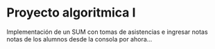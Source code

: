 # Proyecto algoritmica I

Implementación de un SUM con tomas de asistencias e ingresar notas notas de los alumnos desde la consola por ahora... 